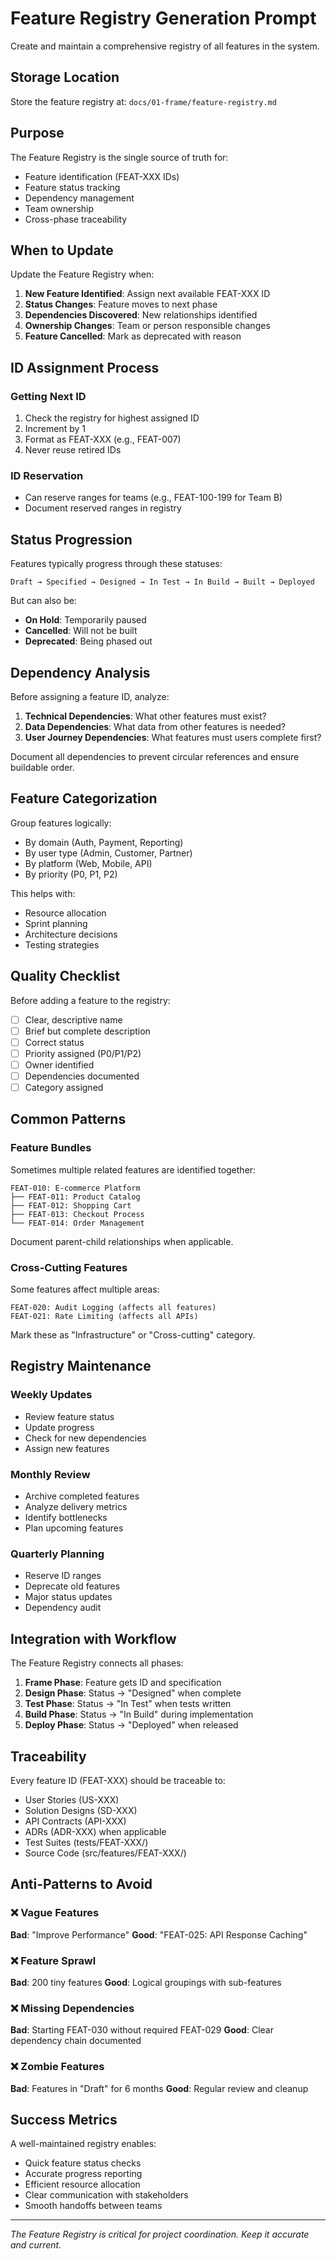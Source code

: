# Feature Registry Generation Prompt

Create and maintain a comprehensive registry of all features in the system.

## Storage Location

Store the feature registry at: `docs/01-frame/feature-registry.md`

## Purpose

The Feature Registry is the single source of truth for:
- Feature identification (FEAT-XXX IDs)
- Feature status tracking
- Dependency management
- Team ownership
- Cross-phase traceability

## When to Update

Update the Feature Registry when:
1. **New Feature Identified**: Assign next available FEAT-XXX ID
2. **Status Changes**: Feature moves to next phase
3. **Dependencies Discovered**: New relationships identified
4. **Ownership Changes**: Team or person responsible changes
5. **Feature Cancelled**: Mark as deprecated with reason

## ID Assignment Process

### Getting Next ID
1. Check the registry for highest assigned ID
2. Increment by 1
3. Format as FEAT-XXX (e.g., FEAT-007)
4. Never reuse retired IDs

### ID Reservation
- Can reserve ranges for teams (e.g., FEAT-100-199 for Team B)
- Document reserved ranges in registry

## Status Progression

Features typically progress through these statuses:
```
Draft → Specified → Designed → In Test → In Build → Built → Deployed
```

But can also be:
- **On Hold**: Temporarily paused
- **Cancelled**: Will not be built
- **Deprecated**: Being phased out

## Dependency Analysis

Before assigning a feature ID, analyze:
1. **Technical Dependencies**: What other features must exist?
2. **Data Dependencies**: What data from other features is needed?
3. **User Journey Dependencies**: What features must users complete first?

Document all dependencies to prevent circular references and ensure buildable order.

## Feature Categorization

Group features logically:
- By domain (Auth, Payment, Reporting)
- By user type (Admin, Customer, Partner)
- By platform (Web, Mobile, API)
- By priority (P0, P1, P2)

This helps with:
- Resource allocation
- Sprint planning
- Architecture decisions
- Testing strategies

## Quality Checklist

Before adding a feature to the registry:
- [ ] Clear, descriptive name
- [ ] Brief but complete description
- [ ] Correct status
- [ ] Priority assigned (P0/P1/P2)
- [ ] Owner identified
- [ ] Dependencies documented
- [ ] Category assigned

## Common Patterns

### Feature Bundles
Sometimes multiple related features are identified together:
```
FEAT-010: E-commerce Platform
├── FEAT-011: Product Catalog
├── FEAT-012: Shopping Cart
├── FEAT-013: Checkout Process
└── FEAT-014: Order Management
```

Document parent-child relationships when applicable.

### Cross-Cutting Features
Some features affect multiple areas:
```
FEAT-020: Audit Logging (affects all features)
FEAT-021: Rate Limiting (affects all APIs)
```

Mark these as "Infrastructure" or "Cross-cutting" category.

## Registry Maintenance

### Weekly Updates
- Review feature status
- Update progress
- Check for new dependencies
- Assign new features

### Monthly Review
- Archive completed features
- Analyze delivery metrics
- Identify bottlenecks
- Plan upcoming features

### Quarterly Planning
- Reserve ID ranges
- Deprecate old features
- Major status updates
- Dependency audit

## Integration with Workflow

The Feature Registry connects all phases:

1. **Frame Phase**: Feature gets ID and specification
2. **Design Phase**: Status → "Designed" when complete
3. **Test Phase**: Status → "In Test" when tests written
4. **Build Phase**: Status → "In Build" during implementation
5. **Deploy Phase**: Status → "Deployed" when released

## Traceability

Every feature ID (FEAT-XXX) should be traceable to:
- User Stories (US-XXX)
- Solution Designs (SD-XXX)
- API Contracts (API-XXX)
- ADRs (ADR-XXX) when applicable
- Test Suites (tests/FEAT-XXX/)
- Source Code (src/features/FEAT-XXX/)

## Anti-Patterns to Avoid

### ❌ Vague Features
**Bad**: "Improve Performance"
**Good**: "FEAT-025: API Response Caching"

### ❌ Feature Sprawl
**Bad**: 200 tiny features
**Good**: Logical groupings with sub-features

### ❌ Missing Dependencies
**Bad**: Starting FEAT-030 without required FEAT-029
**Good**: Clear dependency chain documented

### ❌ Zombie Features
**Bad**: Features in "Draft" for 6 months
**Good**: Regular review and cleanup

## Success Metrics

A well-maintained registry enables:
- Quick feature status checks
- Accurate progress reporting
- Efficient resource allocation
- Clear communication with stakeholders
- Smooth handoffs between teams

---
*The Feature Registry is critical for project coordination. Keep it accurate and current.*